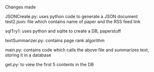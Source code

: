 Changes made

JSONCreate.py: uses python code to generate a JSON document
test2.json: file which contains name of paper and the RSS feed link

sqlTry1: uses python and sqlite to create a DB, paperstuff

textSummarizer.py: contains page rank algorithm

main.py: contains code which calls the above file and summarizes text, storing it in a database

get.py: to view the first 5 contents in the DB
